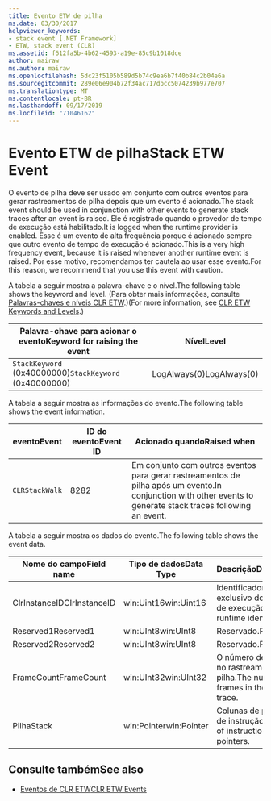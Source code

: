 ```yaml
---
title: Evento ETW de pilha
ms.date: 03/30/2017
helpviewer_keywords:
- stack event [.NET Framework]
- ETW, stack event (CLR)
ms.assetid: f612fa5b-4b62-4593-a19e-85c9b1018dce
author: mairaw
ms.author: mairaw
ms.openlocfilehash: 5dc23f5105b589d5b74c9ea6b7f40b84c2b04e6a
ms.sourcegitcommit: 289e06e904b72f34ac717dbcc5074239b977e707
ms.translationtype: MT
ms.contentlocale: pt-BR
ms.lasthandoff: 09/17/2019
ms.locfileid: "71046162"
---
```

# <a name="stack-etw-event"></a><span data-ttu-id="726f6-102">Evento ETW de pilha</span><span class="sxs-lookup"><span data-stu-id="726f6-102">Stack ETW Event</span></span>
<span data-ttu-id="726f6-103">O evento de pilha deve ser usado em conjunto com outros eventos para gerar rastreamentos de pilha depois que um evento é acionado.</span><span class="sxs-lookup"><span data-stu-id="726f6-103">The stack event should be used in conjunction with other events to generate stack traces after an event is raised.</span></span> <span data-ttu-id="726f6-104">Ele é registrado quando o provedor de tempo de execução está habilitado.</span><span class="sxs-lookup"><span data-stu-id="726f6-104">It is logged when the runtime provider is enabled.</span></span> <span data-ttu-id="726f6-105">Esse é um evento de alta frequência porque é acionado sempre que outro evento de tempo de execução é acionado.</span><span class="sxs-lookup"><span data-stu-id="726f6-105">This is a very high frequency event, because it is raised whenever another runtime event is raised.</span></span> <span data-ttu-id="726f6-106">Por esse motivo, recomendamos ter cautela ao usar esse evento.</span><span class="sxs-lookup"><span data-stu-id="726f6-106">For this reason, we recommend that you use this event with caution.</span></span>  
  
 <span data-ttu-id="726f6-107">A tabela a seguir mostra a palavra-chave e o nível.</span><span class="sxs-lookup"><span data-stu-id="726f6-107">The following table shows the keyword and level.</span></span> <span data-ttu-id="726f6-108">(Para obter mais informações, consulte [Palavras-chaves e níveis CLR ETW](clr-etw-keywords-and-levels.md).)</span><span class="sxs-lookup"><span data-stu-id="726f6-108">(For more information, see [CLR ETW Keywords and Levels](clr-etw-keywords-and-levels.md).)</span></span>  
  
|<span data-ttu-id="726f6-109">Palavra-chave para acionar o evento</span><span class="sxs-lookup"><span data-stu-id="726f6-109">Keyword for raising the event</span></span>|<span data-ttu-id="726f6-110">Nível</span><span class="sxs-lookup"><span data-stu-id="726f6-110">Level</span></span>|  
|-----------------------------------|-----------|  
|<span data-ttu-id="726f6-111">`StackKeyword` (0x40000000)</span><span class="sxs-lookup"><span data-stu-id="726f6-111">`StackKeyword` (0x40000000)</span></span>|<span data-ttu-id="726f6-112">LogAlways(0)</span><span class="sxs-lookup"><span data-stu-id="726f6-112">LogAlways(0)</span></span>|  
  
 <span data-ttu-id="726f6-113">A tabela a seguir mostra as informações do evento.</span><span class="sxs-lookup"><span data-stu-id="726f6-113">The following table shows the event information.</span></span>  
  
|<span data-ttu-id="726f6-114">evento</span><span class="sxs-lookup"><span data-stu-id="726f6-114">Event</span></span>|<span data-ttu-id="726f6-115">ID do evento</span><span class="sxs-lookup"><span data-stu-id="726f6-115">Event ID</span></span>|<span data-ttu-id="726f6-116">Acionado quando</span><span class="sxs-lookup"><span data-stu-id="726f6-116">Raised when</span></span>|  
|-----------|--------------|-----------------|  
|`CLRStackWalk`|<span data-ttu-id="726f6-117">82</span><span class="sxs-lookup"><span data-stu-id="726f6-117">82</span></span>|<span data-ttu-id="726f6-118">Em conjunto com outros eventos para gerar rastreamentos de pilha após um evento.</span><span class="sxs-lookup"><span data-stu-id="726f6-118">In conjunction with other events to generate stack traces following an event.</span></span>|  
  
 <span data-ttu-id="726f6-119">A tabela a seguir mostra os dados do evento.</span><span class="sxs-lookup"><span data-stu-id="726f6-119">The following table shows the event data.</span></span>  
  
|<span data-ttu-id="726f6-120">Nome do campo</span><span class="sxs-lookup"><span data-stu-id="726f6-120">Field name</span></span>|<span data-ttu-id="726f6-121">Tipo de dados</span><span class="sxs-lookup"><span data-stu-id="726f6-121">Data Type</span></span>|<span data-ttu-id="726f6-122">Descrição</span><span class="sxs-lookup"><span data-stu-id="726f6-122">Description</span></span>|  
|----------------|---------------|-----------------|  
|<span data-ttu-id="726f6-123">ClrInstanceID</span><span class="sxs-lookup"><span data-stu-id="726f6-123">ClrInstanceID</span></span>|<span data-ttu-id="726f6-124">win:Uint16</span><span class="sxs-lookup"><span data-stu-id="726f6-124">win:Uint16</span></span>|<span data-ttu-id="726f6-125">Identificador exclusivo do tempo de execução.</span><span class="sxs-lookup"><span data-stu-id="726f6-125">Unique runtime identifier.</span></span>|  
|<span data-ttu-id="726f6-126">Reserved1</span><span class="sxs-lookup"><span data-stu-id="726f6-126">Reserved1</span></span>|<span data-ttu-id="726f6-127">win:UInt8</span><span class="sxs-lookup"><span data-stu-id="726f6-127">win:UInt8</span></span>|<span data-ttu-id="726f6-128">Reservado.</span><span class="sxs-lookup"><span data-stu-id="726f6-128">Reserved.</span></span>|  
|<span data-ttu-id="726f6-129">Reserved2</span><span class="sxs-lookup"><span data-stu-id="726f6-129">Reserved2</span></span>|<span data-ttu-id="726f6-130">win:UInt8</span><span class="sxs-lookup"><span data-stu-id="726f6-130">win:UInt8</span></span>|<span data-ttu-id="726f6-131">Reservado.</span><span class="sxs-lookup"><span data-stu-id="726f6-131">Reserved.</span></span>|  
|<span data-ttu-id="726f6-132">FrameCount</span><span class="sxs-lookup"><span data-stu-id="726f6-132">FrameCount</span></span>|<span data-ttu-id="726f6-133">win:UInt32</span><span class="sxs-lookup"><span data-stu-id="726f6-133">win:UInt32</span></span>|<span data-ttu-id="726f6-134">O número de quadros no rastreamento de pilha.</span><span class="sxs-lookup"><span data-stu-id="726f6-134">The number of frames in the stack trace.</span></span>|  
|<span data-ttu-id="726f6-135">Pilha</span><span class="sxs-lookup"><span data-stu-id="726f6-135">Stack</span></span>|<span data-ttu-id="726f6-136">win:Pointer</span><span class="sxs-lookup"><span data-stu-id="726f6-136">win:Pointer</span></span>|<span data-ttu-id="726f6-137">Colunas de ponteiros de instrução.</span><span class="sxs-lookup"><span data-stu-id="726f6-137">Columns of instruction pointers.</span></span>|  
  
## <a name="see-also"></a><span data-ttu-id="726f6-138">Consulte também</span><span class="sxs-lookup"><span data-stu-id="726f6-138">See also</span></span>

- [<span data-ttu-id="726f6-139">Eventos de CLR ETW</span><span class="sxs-lookup"><span data-stu-id="726f6-139">CLR ETW Events</span></span>](clr-etw-events.md)
